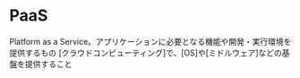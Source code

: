 # PaaS
 Platform as a Service。アプリケーションに必要となる機能や開発・実行環境を提供するもの
 [クラウドコンピューティング]で、[OS]や[ミドルウェア]などの基盤を提供すること

